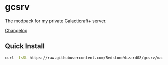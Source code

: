 # gcsrv

The modpack for my private Galacticraft+ server.

[Changelog](CHANGELOG.md)

## Quick Install

```bash
curl -fsSL https://raw.githubusercontent.com/RedstoneWizard08/gcsrv/main/install.sh | bash
```
